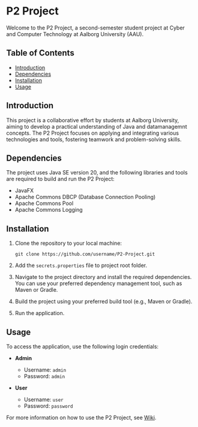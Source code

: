 # P2 Project

Welcome to the P2 Project, a second-semester student project at Cyber and Computer Technology at Aalborg University (AAU).

## Table of Contents

- [Introduction](#introduction)
- [Dependencies](#dependencies)
- [Installation](#installation)
- [Usage](#usage)

## Introduction

This project is a collaborative effort by students at Aalborg University, aiming to develop a practical understanding of Java and datamanagemnt concepts. The P2 Project focuses on applying and integrating various technologies and tools, fostering teamwork and problem-solving skills.

## Dependencies

The project uses Java SE version 20, and the following libraries and tools are required to build and run the P2 Project:

- JavaFX
- Apache Commons DBCP (Database Connection Pooling)
- Apache Commons Pool
- Apache Commons Logging

## Installation

1. Clone the repository to your local machine:
   ```
   git clone https://github.com/username/P2-Project.git
   ```
2. Add the `secrets.properties` file to project root folder.

3. Navigate to the project directory and install the required dependencies. You can use your preferred dependency management tool, such as Maven or Gradle.

4. Build the project using your preferred build tool (e.g., Maven or Gradle).

5. Run the application.

## Usage

To access the application, use the following login credentials:

- **Admin**
  - Username: `admin`
  - Password: `admin`

- **User**
  - Username: `user`
  - Password: `password`

For more information on how to use the P2 Project, see [Wiki](https://github.com/smithfabian/P2-Project/wiki).
